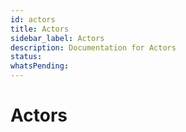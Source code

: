 ```yaml
---
id: actors
title: Actors
sidebar_label: Actors
description: Documentation for Actors
status: 
whatsPending: 
---
```


# Actors

